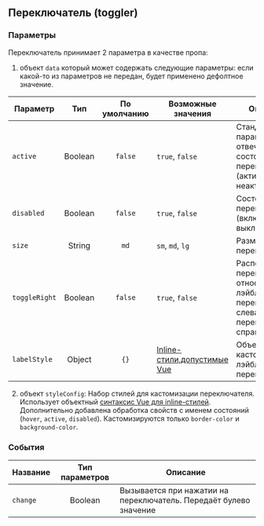 ## Переключатель (toggler)

### Параметры

Переключатель принимает 2 параметра в качестве пропа:
1. объект `data` который может содержать следующие параметры:
   если какой-то из параметров не передан, будет применено дефолтное значение.

| Параметр      |   Тип   | По умолчанию | Возможные значения                                                                                                                                                                            | Описание                                                                                                                                                                                                                                                                                                                                                                                                                          |
|---------------|:-------:|:------------:|-----------------------------------------------------------------------------------------------------------------------------------------------------------------------------------------------|-----------------------------------------------------------------------------------------------------------------------------------------------------------------------------------------------------------------------------------------------------------------------------------------------------------------------------------------------------------------------------------------------------------------------------------|
| `active`      | Boolean |   `false`    | `true`, `false`                                                                                                                                                                               | Стандартный параметр отвечающий за состояние переключателя (активный/ неактивный)                                                                                                                                                                                                                                                                                                                                                 |
| `disabled`    | Boolean |   `false`    | `true`, `false`                                                                                                                                                                               | Состояние переключателя  (включена/выключена)                                                                                                                                                                                                                                                                                                                                                                                     |
| `size`        | String  |     `md`     | ``sm``, ``md``, ``lg``                                                                                                                                                                        | Размер переключателя                                                                                                                                                                                                                                                                                                                                                                                                              |
| `toggleRight` | Boolean |   `false`    | `true`, `false`                                                                                                                                                                               | Расположение переключателся относительно лэйбла (`false` - переключатель слева, `true`  - переключатель справа )                                                                                                                                                                                                                                                                                                                  |
| `labelStyle`  | Object  |     `{}`     | [Inline-стили,допустимые Vue](https://v3.ru.vuejs.org/ru/guide/class-and-style.html#%D1%81%D0%B2%D1%8F%D0%B7%D1%8B%D0%B2%D0%B0%D0%BD%D0%B8%D0%B5-inline-%D1%81%D1%82%D0%B8%D0%BB%D0%B5%D0%B8) | Объект для кастомизации лэйбла переключателя                                                                                                                                                                                                                                                                                                                                                                                      |


2. объект `styleConfig`:
Набор стилей для кастомизации переключателя. Использует объектный [синтаксис Vue для inline-стилей](https://v3.ru.vuejs.org/ru/guide/class-and-style.html#%D1%81%D0%B2%D1%8F%D0%B7%D1%8B%D0%B2%D0%B0%D0%BD%D0%B8%D0%B5-inline-%D1%81%D1%82%D0%B8%D0%BB%D0%B5%D0%B8).
Дополнительно добавлена обработка свойств с именем состояний (``hover``, ``active``, ``disabled``). 
Кастомизируются только `border-color` и `background-color`.

### События

| Название | Тип параметров | Описание                                                          |
|----------|:--------------:|-------------------------------------------------------------------|
| `change` |    Boolean     | Вызывается при нажатии на переключатель. Передаёт булево значение |